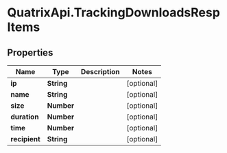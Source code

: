 # QuatrixApi.TrackingDownloadsRespItems

## Properties
Name | Type | Description | Notes
------------ | ------------- | ------------- | -------------
**ip** | **String** |  | [optional] 
**name** | **String** |  | [optional] 
**size** | **Number** |  | [optional] 
**duration** | **Number** |  | [optional] 
**time** | **Number** |  | [optional] 
**recipient** | **String** |  | [optional] 


